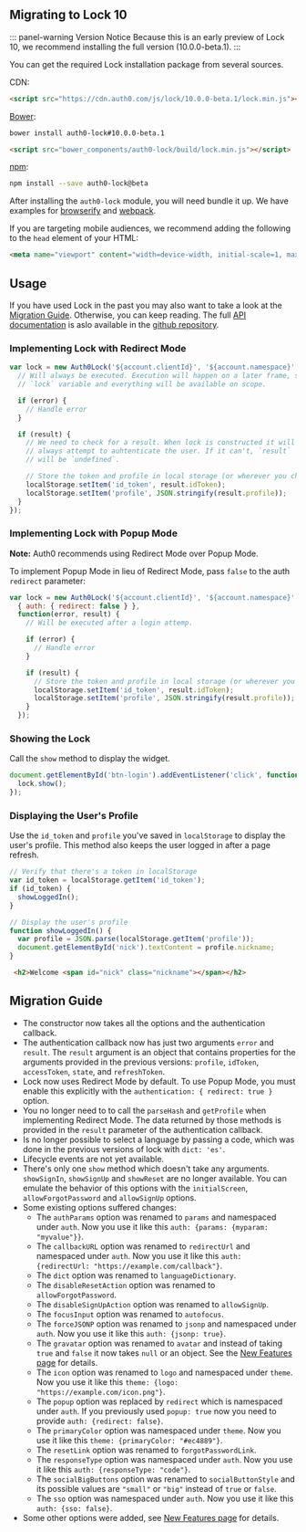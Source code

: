 ## Migrating to Lock 10

::: panel-warning Version Notice
Because this is an early preview of Lock 10, we recommend installing the full version (10.0.0-beta.1).
:::

You can get the required Lock installation package from several sources.

CDN:

```html
<script src="https://cdn.auth0.com/js/lock/10.0.0-beta.1/lock.min.js"></script>
```

[Bower](http://bower.io):

```sh
bower install auth0-lock#10.0.0-beta.1
```

```html
<script src="bower_components/auth0-lock/build/lock.min.js"></script>
```

[npm](https://npmjs.org):

```sh
npm install --save auth0-lock@beta
```

After installing the `auth0-lock` module, you will need bundle it up. We have examples for [browserify](https://github.com/auth0/lock/tree/v10/examples/bundling/browserify) and [webpack](https://github.com/auth0/lock/tree/v10/examples/bundling/webpack).

If you are targeting mobile audiences, we recommend adding the following to the `head` element of your HTML:

```html
<meta name="viewport" content="width=device-width, initial-scale=1, maximum-scale=1, user-scalable=0"/>
```

## Usage

If you have used Lock in the past you may also want to take a look at the [Migration Guide](#migration-guide). Otherwise, you can keep reading. The full [API documentation](https://github.com/auth0/lock/tree/v10#api) is aslo available in the [github repository](https://github.com/auth0/lock/tree/v10).

### Implementing Lock with Redirect Mode

```js
var lock = new Auth0Lock('${account.clientId}', '${account.namespace}', {}, function(error, result) {
  // Will always be executed. Execution will happen on a later frame, so the
  // `lock` variable and everything will be available on scope.

  if (error) {
    // Handle error
  }

  if (result) {
    // We need to check for a result. When lock is constructed it will
    // always attempt to auhtenticate the user. If it can't, `result`
    // will be `undefined`.

    // Store the token and profile in local storage (or wherever you choose)
    localStorage.setItem('id_token', result.idToken);
    localStorage.setItem('profile', JSON.stringify(result.profile));
  }
});
```

### Implementing Lock with Popup Mode

__Note:__ Auth0 recommends using Redirect Mode over Popup Mode.

To implement Popup Mode in lieu of Redirect Mode, pass `false` to the auth `redirect` parameter:

```js
var lock = new Auth0Lock('${account.clientId}', '${account.namespace}',
  { auth: { redirect: false } },
  function(error, result) {
    // Will be executed after a login attemp.

    if (error) {
      // Handle error
    }

    if (result) {
      // Store the token and profile in local storage (or wherever you choose)
      localStorage.setItem('id_token', result.idToken);
      localStorage.setItem('profile', JSON.stringify(result.profile));
    }
  });
```

### Showing the Lock

Call the `show` method to display the widget.

```js
document.getElementById('btn-login').addEventListener('click', function() {
  lock.show();
});
```

### Displaying the User's Profile

Use the `id_token` and `profile` you've saved in `localStorage` to display the user's profile. This method also keeps the user logged in after a page refresh.

```js
// Verify that there's a token in localStorage
var id_token = localStorage.getItem('id_token');
if (id_token) {
  showLoggedIn();
}

// Display the user's profile
function showLoggedIn() {
  var profile = JSON.parse(localStorage.getItem('profile'));
  document.getElementById('nick').textContent = profile.nickname;
}
```

```html
 <h2>Welcome <span id="nick" class="nickname"></span></h2>
```

## Migration Guide

- The constructor now takes all the options and the authentication callback.
- The authentication callback now has just two arguments `error` and `result`. The `result` argument is an object that contains properties for the arguments provided in the previous versions: `profile`, `idToken`, `accessToken`, `state`, and `refreshToken`.
- Lock now uses Redirect Mode by default. To use Popup Mode, you must enable this explicitly with the `authentication: { redirect: true }` option.
- You no longer need to to call the `parseHash` and `getProfile` when implementing Redirect Mode. The data returned by those methods is provided in the `result` parameter of the authentication callback.
- Is no longer possible to select a language by passing a code, which was done in the previous versions of lock with  `dict: 'es'`.
- Lifecycle events are not yet available.
- There's only one `show` method which doesn't take any arguments. `showSignIn`, `showSignUp` and `showReset` are no longer available. You can emulate the behavior of this options with the `initialScreen`, `allowForgotPassword` and `allowSignUp` options.
- Some existing options suffered changes:
  - The `authParams` option was renamed to `params` and namespaced under `auth`. Now you use it like this `auth: {params: {myparam: "myvalue"}}`.
  - The `callbackURL` option was renamed to `redirectUrl` and namespaced under `auth`. Now you use it like this `auth: {redirectUrl: "https://example.com/callback"}`.
  - The `dict` option was renamed to `languageDictionary`.
  - The `disableResetAction` option was renamed to `allowForgotPassword`.
  - The `disableSignUpAction` option was renamed to `allowSignUp`.
  - The `focusInput` option was renamed to `autofocus`.
  - The `forceJSONP` option was renamed to `jsonp` and namespaced under `auth`. Now you use it like this `auth: {jsonp: true}`.
  - The `gravatar` option was renamed to `avatar` and instead of taking `true` and `false` it now takes `null` or an object. See the [New Features page](/libraries/lock/v10/new-features) for details.
  - The `icon` option was renamed to `logo` and namespaced under `theme`. Now you use it like this `theme: {logo: "https://example.com/icon.png"}`.
  - The `popup` option was replaced by `redirect` which is namespaced under `auth`. If you previously used `popup: true` now you need to provide `auth: {redirect: false}`.
  - The `primaryColor` option was namespaced under `theme`. Now you use it like this `theme: {primaryColor: "#ec4889"}`.
  - The `resetLink` option was renamed to `forgotPasswordLink`.
  - The `responseType` option was namespaced under `auth`.  Now you use it like this `auth: {responseType: "code"}`.
  - The `socialBigButtons` option was renamed to `socialButtonStyle` and its possible values are `"small"` or `"big"` instead of `true` or `false`.
  - The `sso` option was namespaced under `auth`.  Now you use it like this `auth: {sso: false}`.
- Some other options were added, see [New Features page](/libraries/lock/v10/new-features) for details.
